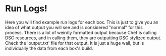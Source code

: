 # Run Logs!
Here you will find example run logs for each box. This is just to give you an idea of what output you will see and is considered "normal" for this process. There is a lot of weirdly formatted output because Chef is calling DSC resources, and in calling them, they are outputting DSC stylized output. Check the 'output.txt' file for that output. It is just a huge wall, but is individually the data from each box's build.
